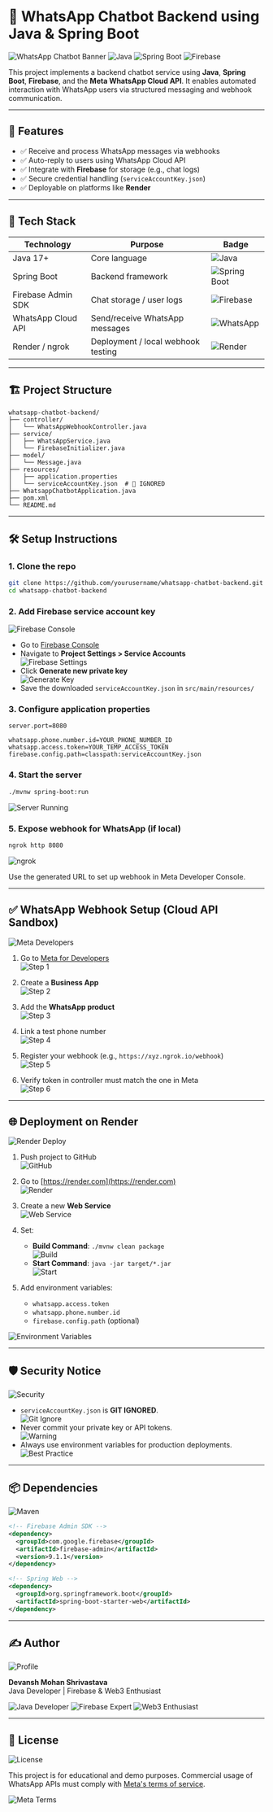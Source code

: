 # 🤖 WhatsApp Chatbot Backend using Java & Spring Boot

![WhatsApp Chatbot Banner](https://img.shields.io/badge/WhatsApp-Chatbot-25D366?style=for-the-badge&logo=whatsapp&logoColor=white)
![Java](https://img.shields.io/badge/Java-17+-ED8B00?style=for-the-badge&logo=java&logoColor=white)
![Spring Boot](https://img.shields.io/badge/Spring%20Boot-6DB33F?style=for-the-badge&logo=spring&logoColor=white)
![Firebase](https://img.shields.io/badge/Firebase-FFCA28?style=for-the-badge&logo=firebase&logoColor=black)

This project implements a backend chatbot service using **Java**, **Spring Boot**, **Firebase**, and the **Meta WhatsApp Cloud API**. It enables automated interaction with WhatsApp users via structured messaging and webhook communication.

---

## 📌 Features

- ✅ Receive and process WhatsApp messages via webhooks
- ✅ Auto-reply to users using WhatsApp Cloud API
- ✅ Integrate with **Firebase** for storage (e.g., chat logs)
- ✅ Secure credential handling (`serviceAccountKey.json`)
- ✅ Deployable on platforms like **Render**

---

## 🚀 Tech Stack

| Technology     | Purpose                           | Badge |
|----------------|-----------------------------------|-------|
| Java 17+       | Core language                     | ![Java](https://img.shields.io/badge/Java-ED8B00?style=flat&logo=java&logoColor=white) |
| Spring Boot    | Backend framework                 | ![Spring Boot](https://img.shields.io/badge/Spring%20Boot-6DB33F?style=flat&logo=spring&logoColor=white) |
| Firebase Admin SDK | Chat storage / user logs       | ![Firebase](https://img.shields.io/badge/Firebase-FFCA28?style=flat&logo=firebase&logoColor=black) |
| WhatsApp Cloud API | Send/receive WhatsApp messages | ![WhatsApp](https://img.shields.io/badge/WhatsApp-25D366?style=flat&logo=whatsapp&logoColor=white) |
| Render / ngrok | Deployment / local webhook testing | ![Render](https://img.shields.io/badge/Render-46E3B7?style=flat&logo=render&logoColor=white) |

---

## 🏗️ Project Structure

```
whatsapp-chatbot-backend/
├── controller/
│   └── WhatsAppWebhookController.java
├── service/
│   ├── WhatsAppService.java
│   └── FirebaseInitializer.java
├── model/
│   └── Message.java
├── resources/
│   ├── application.properties
│   └── serviceAccountKey.json  # 🚫 IGNORED
├── WhatsappChatbotApplication.java
├── pom.xml
└── README.md
```

---

## 🛠️ Setup Instructions

### 1. Clone the repo

```bash
git clone https://github.com/yourusername/whatsapp-chatbot-backend.git
cd whatsapp-chatbot-backend
```

### 2. Add Firebase service account key

![Firebase Console](https://img.shields.io/badge/Firebase-Console-FFCA28?style=for-the-badge&logo=firebase&logoColor=black)

- Go to [Firebase Console](https://console.firebase.google.com/)
- Navigate to **Project Settings > Service Accounts**  
  ![Firebase Settings](https://img.shields.io/badge/Settings-Service%20Accounts-orange?style=flat)
- Click **Generate new private key**  
  ![Generate Key](https://img.shields.io/badge/Action-Generate%20Key-green?style=flat)
- Save the downloaded `serviceAccountKey.json` in `src/main/resources/`

### 3. Configure application properties

```properties
server.port=8080

whatsapp.phone.number.id=YOUR_PHONE_NUMBER_ID
whatsapp.access.token=YOUR_TEMP_ACCESS_TOKEN
firebase.config.path=classpath:serviceAccountKey.json
```

### 4. Start the server

```bash
./mvnw spring-boot:run
```

![Server Running](https://img.shields.io/badge/Status-Server%20Running-brightgreen?style=flat&logo=spring)

### 5. Expose webhook for WhatsApp (if local)

```bash
ngrok http 8080
```

![ngrok](https://img.shields.io/badge/ngrok-Tunnel%20Active-blue?style=flat&logo=ngrok)

Use the generated URL to set up webhook in Meta Developer Console.

---

## ✅ WhatsApp Webhook Setup (Cloud API Sandbox)

![Meta Developers](https://img.shields.io/badge/Meta-Developers-1877F2?style=for-the-badge&logo=meta&logoColor=white)

1. Go to [Meta for Developers](https://developers.facebook.com)  
   ![Step 1](https://img.shields.io/badge/Step%201-Create%20Account-blue?style=flat)

2. Create a **Business App**  
   ![Step 2](https://img.shields.io/badge/Step%202-Business%20App-orange?style=flat)

3. Add the **WhatsApp product**  
   ![Step 3](https://img.shields.io/badge/Step%203-Add%20WhatsApp-25D366?style=flat&logo=whatsapp)

4. Link a test phone number  
   ![Step 4](https://img.shields.io/badge/Step%204-Link%20Phone-yellow?style=flat)

5. Register your webhook (e.g., `https://xyz.ngrok.io/webhook`)  
   ![Step 5](https://img.shields.io/badge/Step%205-Register%20Webhook-purple?style=flat)

6. Verify token in controller must match the one in Meta  
   ![Step 6](https://img.shields.io/badge/Step%206-Verify%20Token-red?style=flat)

---

## 🌐 Deployment on Render

![Render Deploy](https://img.shields.io/badge/Deploy%20on-Render-46E3B7?style=for-the-badge&logo=render&logoColor=white)

1. Push project to GitHub  
   ![GitHub](https://img.shields.io/badge/Push%20to-GitHub-181717?style=flat&logo=github)

2. Go to [https://render.com](https://render.com)  
   ![Render](https://img.shields.io/badge/Visit-Render.com-46E3B7?style=flat&logo=render)

3. Create a new **Web Service**  
   ![Web Service](https://img.shields.io/badge/Create-Web%20Service-blue?style=flat)

4. Set:
   - **Build Command**: `./mvnw clean package`  
     ![Build](https://img.shields.io/badge/Build-Maven-C71A36?style=flat&logo=apache-maven)
   - **Start Command**: `java -jar target/*.jar`  
     ![Start](https://img.shields.io/badge/Start-Java%20JAR-ED8B00?style=flat&logo=java)

5. Add environment variables:
   - `whatsapp.access.token`
   - `whatsapp.phone.number.id`
   - `firebase.config.path` (optional)

![Environment Variables](https://img.shields.io/badge/Setup-Environment%20Variables-yellow?style=flat&logo=dotenv)

---

## 🛡️ Security Notice

![Security](https://img.shields.io/badge/Security-Important-red?style=for-the-badge&logo=shield&logoColor=white)

- `serviceAccountKey.json` is **GIT IGNORED**.  
  ![Git Ignore](https://img.shields.io/badge/.gitignore-Protected-orange?style=flat&logo=git)
- Never commit your private key or API tokens.  
  ![Warning](https://img.shields.io/badge/Warning-No%20Secrets%20in%20Git-red?style=flat&logo=git)
- Always use environment variables for production deployments.  
  ![Best Practice](https://img.shields.io/badge/Best%20Practice-Environment%20Variables-green?style=flat)

---

## 📦 Dependencies

![Maven](https://img.shields.io/badge/Build%20Tool-Maven-C71A36?style=flat&logo=apache-maven&logoColor=white)

```xml
<!-- Firebase Admin SDK -->
<dependency>
  <groupId>com.google.firebase</groupId>
  <artifactId>firebase-admin</artifactId>
  <version>9.1.1</version>
</dependency>

<!-- Spring Web -->
<dependency>
  <groupId>org.springframework.boot</groupId>
  <artifactId>spring-boot-starter-web</artifactId>
</dependency>
```

---

## ✍️ Author

![Profile](https://img.shields.io/badge/Developer-Devansh%20Mohan%20Shrivastava-blue?style=for-the-badge&logo=github)

**Devansh Mohan Shrivastava**  
Java Developer | Firebase & Web3 Enthusiast

![Java Developer](https://img.shields.io/badge/Role-Java%20Developer-ED8B00?style=flat&logo=java)
![Firebase Expert](https://img.shields.io/badge/Expert-Firebase-FFCA28?style=flat&logo=firebase)
![Web3 Enthusiast](https://img.shields.io/badge/Enthusiast-Web3-purple?style=flat&logo=ethereum)

---

## 📄 License

![License](https://img.shields.io/badge/License-Educational%20Use-blue?style=for-the-badge)

This project is for educational and demo purposes. Commercial usage of WhatsApp APIs must comply with [Meta's terms of service](https://www.whatsapp.com/legal).

![Meta Terms](https://img.shields.io/badge/Compliance-Meta%20Terms-1877F2?style=flat&logo=meta)
